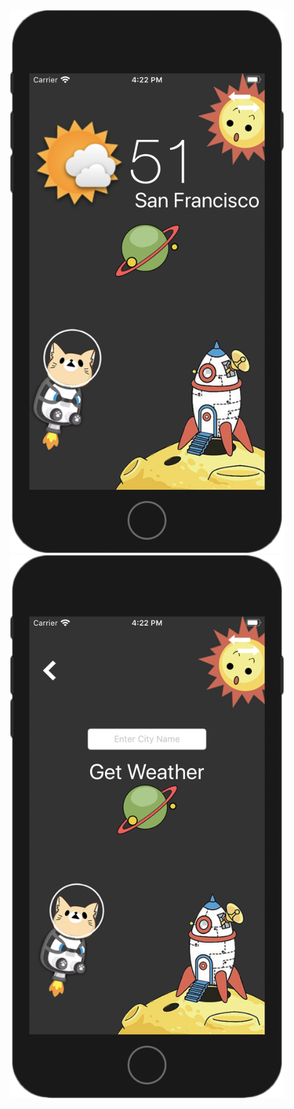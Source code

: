<p align="center">
<img src="https://github.com/gpeppel/Weather-App/blob/master/ss1.png" alt="ss" width=438px height=869px>
<img src="https://github.com/gpeppel/Weather-App/blob/master/ss2.png" alt="ss" width=438px height=869px>
</p>
